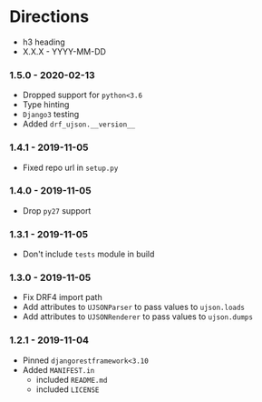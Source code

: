 # Directions

- h3 heading
- X.X.X - YYYY-MM-DD

### 1.5.0 - 2020-02-13

- Dropped support for `python<3.6`
- Type hinting
- `Django3` testing
- Added `drf_ujson.__version__`

### 1.4.1 - 2019-11-05

- Fixed repo url in `setup.py`

### 1.4.0 - 2019-11-05

- Drop `py27` support

### 1.3.1 - 2019-11-05

- Don't include `tests` module in build

### 1.3.0 - 2019-11-05

- Fix DRF4 import path
- Add attributes to `UJSONParser` to pass values to `ujson.loads`
- Add attributes to `UJSONRenderer` to pass values to `ujson.dumps`

### 1.2.1 - 2019-11-04

- Pinned `djangorestframework<3.10`
- Added `MANIFEST.in`
    - included `README.md`
    - included `LICENSE`
    